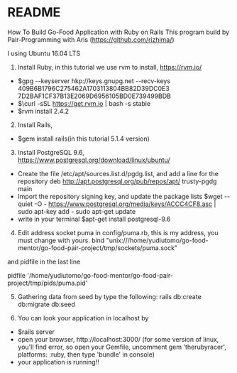# README

How To Build Go-Food Application with Ruby on Rails
This program build by Pair-Programming with Aris (https://github.com/rizhima/)

I using Ubuntu 16.04 LTS

1. Install Ruby, in this tutorial we use rvm to install, https://rvm.io/
  - $gpg --keyserver hkp://keys.gnupg.net --recv-keys 409B6B1796C275462A1703113804BB82D39DC0E3 7D2BAF1CF37B13E2069D6956105BD0E739499BDB
  - $\curl -sSL https://get.rvm.io | bash -s stable
  - $rvm install 2.4.2

2. Install Rails,
  - $gem install rails(in this tutorial 5.1.4 version)

3. Install PostgreSQL 9.6, https://www.postgresql.org/download/linux/ubuntu/
  - Create the file /etc/apt/sources.list.d/pgdg.list, and add a line for the repository 
    deb http://apt.postgresql.org/pub/repos/apt/ trusty-pgdg main
  - Import the repository signing key, and update the package lists 
    $wget --quiet -O - https://www.postgresql.org/media/keys/ACCC4CF8.asc | \
      sudo apt-key add - sudo apt-get update 
  - write in your terminal
    $apt-get install postgresql-9.6 

4. Edit address socket puma in config/puma.rb, this is my address, you must change with yours.
  bind "unix:///home/yudiutomo/go-food-mentor/go-food-pair-project/tmp/sockets/puma.sock"

  and pidfile in the last line

  pidfile '/home/yudiutomo/go-food-mentor/go-food-pair-project/tmp/pids/puma.pid'


5. Gathering data from seed by type the following:
    rails db:create db:migrate db:seed

4. You can look your application in localhost by
  - $rails server
  - open your browser, http://localhost:3000/
  (for some version of linux, you'll find error, so open your Gemfile, uncomment gem 'therubyracer', platforms: :ruby, then type 'bundle' in console)
  - your application is running!!


